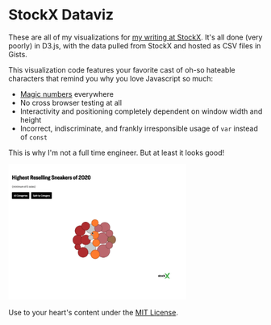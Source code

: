 # StockX Dataviz
These are all of my visualizations for [my writing at StockX](https://stockx.com/news/author/justin-gage/). It's all done (very poorly) in D3.js, with the data pulled from StockX and hosted as CSV files in Gists. 

This visualization code features your favorite cast of oh-so hateable characters that remind you why you love Javascript so much:

- [Magic numbers](https://en.wikipedia.org/wiki/Magic_number_(programming)) everywhere
- No cross browser testing at all
- Interactivity and positioning completely dependent on window width and height
- Incorrect, indiscriminate, and frankly irresponsible usage of `var` instead of `const`

This is why I'm not a full time engineer. But at least it looks good!

<img src="sample.gif" width="70%">

Use to your heart's content under the [MIT License](LICENSE).

